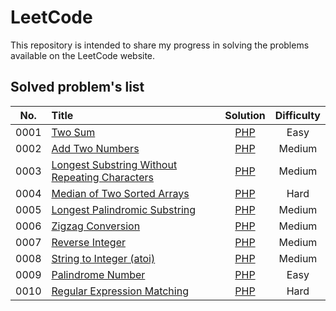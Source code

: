 # LeetCode
This repository is intended to share my progress in solving the problems available on the LeetCode website.

## Solved problem's list

| No.    |  Title  |  Solution  |  Difficulty |
|:--------:|:--------------------------------------------------------------|:--------:|:--------:|
|0001|[Two Sum](https://leetcode.com/problems/two-sum/)|[PHP](./src/php/0001-TwoSum.php)|Easy|
|0002|[Add Two Numbers](https://leetcode.com/problems/add-two-numbers/)|[PHP](./src/php/0002-AddTwoNumbers.php)|Medium|
|0003|[Longest Substring Without Repeating Characters](https://leetcode.com/problems/longest-substring-without-repeating-characters/)|[PHP](./src/php/0003-LongestSubstringWithoutRepeatingCharacters.php)|Medium|
|0004|[Median of Two Sorted Arrays](https://leetcode.com/problems/median-of-two-sorted-arrays/)|[PHP](./src/php/0004-MedianOfTwoSortedArrays.php)|Hard|
|0005|[Longest Palindromic Substring](https://leetcode.com/problems/longest-palindromic-substring/)|[PHP](./src/php/0005-LongestPalindromicSubstring.php)|Medium|
|0006|[Zigzag Conversion](https://leetcode.com/problems/zigzag-conversion/)|[PHP](./src/php/0006-ZigZagConversion.php)|Medium|
|0007|[Reverse Integer](https://leetcode.com/problems/reverse-integer)|[PHP](./src/php/0007-ReverseInteger.php)|Medium|
|0008|[String to Integer (atoi)](https://leetcode.com/problems/string-to-integer-atoi/)|[PHP](./src/php/0008-StringToInteger.php)|Medium|
|0009|[Palindrome Number](https://leetcode.com/problems/palindrome-number/)|[PHP](./src/php/0009-PalindrommeNumber.php)|Easy|
|0010|[Regular Expression Matching](https://leetcode.com/problems/regular-expression-matching/)|[PHP](./src/php/0010-RegularExpressionMatching.php)|Hard|
